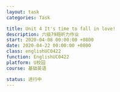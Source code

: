 ```yaml
---
layout: task
categories: Task

title: Unit 4 It's time to fall in love!
description: 六级79班听力作业
start: 2020-04-08 00:00:00 +0800
date: 2020-04-22 00:00:00 +0800
class: englishUC0422
function: EnglishUC0422
platform: U校园
course: 基础英语

status: 进行中
---
```


